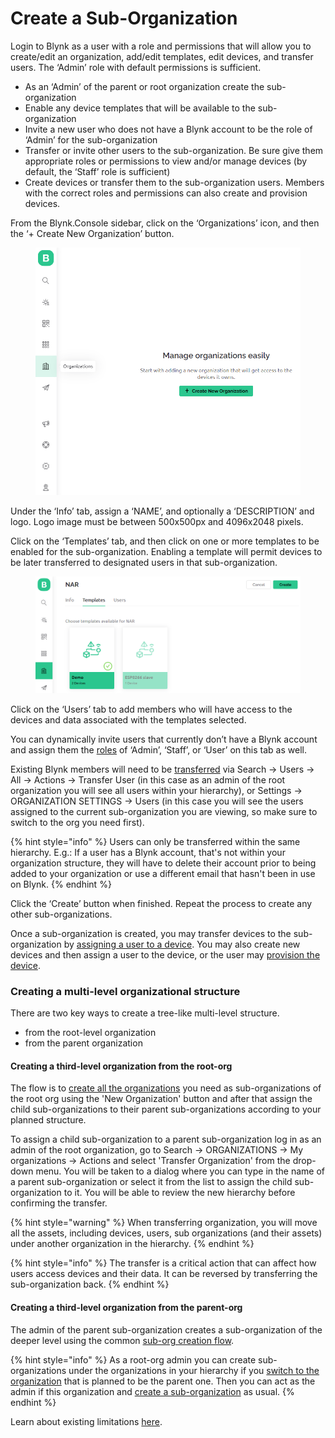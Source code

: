 # Create a Sub-Organization

Login to Blynk as a user with a role and permissions that will allow you to create/edit an organization, add/edit templates, edit devices, and transfer users. The ‘Admin’ role with default permissions is sufficient.

* As an ‘Admin’ of the parent or root organization create the sub-organization
* Enable any device templates that will be available to the sub-organization
* Invite a new user who does not have a Blynk account to be the role of ‘Admin’ for the sub-organization
* Transfer or invite other users to the sub-organization. Be sure give them appropriate roles or permissions to view and/or manage devices (by default, the ‘Staff’ role is sufficient)
* Create devices or transfer them to the sub-organization users. Members with the correct roles and permissions can also create and provision devices.

From the Blynk.Console sidebar, click on the ‘Organizations’ icon, and then the ‘+ Create New Organization’ button.

<figure><img src="../../.gitbook/assets/add-organization.png" alt=""><figcaption></figcaption></figure>

Under the ‘Info’ tab, assign a ‘NAME’, and optionally a ‘DESCRIPTION’ and logo.  Logo image must be between 500x500px and 4096x2048 pixels.

Click on the ‘Templates’ tab, and then click on one or more templates to be enabled for the sub-organization. Enabling a template will permit devices to be later transferred to designated users in that sub-organization.

<figure><img src="../../.gitbook/assets/add-templates.png" alt=""><figcaption></figcaption></figure>

Click on the ‘Users’ tab to add members who will have access to the devices and data associated with the templates selected.

You can dynamically invite users that currently don’t have a Blynk account and assign them the [roles](../settings/access.md) of ‘Admin’, ‘Staff’, or ‘User’ on this tab as well.

Existing Blynk members will need to be [transferred](browse-and-edit-a-sub-organization.md#how-to-transfer-a-user-to-another-organization) via Search -> Users -> All -> Actions -> Transfer User (in this case as an admin of the root organization you will see all users within your hierarchy), or Settings -> ORGANIZATION SETTINGS -> Users (in this case you will see the users assigned to the current sub-organization you are viewing, so make sure to switch to the org you need first).

{% hint style="info" %}
Users can only be transferred within the same hierarchy. E.g.: If a user has a Blynk account, that's not within your organization structure, they will have to delete their account prior to being added to your organization or use a different email that hasn't been in use on Blynk.
{% endhint %}

Click the ‘Create’ button when finished. Repeat the process to create any other sub-organizations. &#x20;

Once a sub-organization is created, you may transfer devices to the sub-organization by [assigning a user to a device](browse-and-edit-a-sub-organization.md#how-to-assign-a-device-to-a-user).  You may also create new devices and then assign a user to the device, or the user may [provision the device](../../getting-started/activating-devices/blynk-edgent-wifi-provisioning.md).

### Creating a multi-level organizational structure

There are two key ways to create a tree-like multi-level structure.

* from the root-level organization
* from the parent organization

#### Creating a third-level organization from the root-org

The flow is to [create all the organizations](create-a-sub-organization.md#creating-a-sub-organization) you need as sub-organizations of the root org using the 'New Organization' button and after that assign the child sub-organizations to their parent sub-organizations according to your planned structure.

To assign a child sub-organization to a parent sub-organization log in as an admin of the root organization, go to Search -> ORGANIZATIONS -> My organizations -> Actions and select 'Transfer Organization' from the drop-down menu. You will be taken to a dialog where you can type in the name of a parent sub-organization or select it from the list to assign the child sub-organization to it. You will be able to review the new hierarchy before confirming the transfer.

{% hint style="warning" %}
When transferring organization, you will move all the assets, including devices, users, sub organizations (and their assets) under another organization in the hierarchy.
{% endhint %}

{% hint style="info" %}
The transfer is a critical action that can affect how users access devices and their data. It can be reversed by transferring the sub-organization back.
{% endhint %}

#### Creating a third-level organization from the parent-org

The admin of the parent sub-organization creates a sub-organization of the deeper level using the common [sub-org creation flow](create-a-sub-organization.md#creating-a-sub-organization).

{% hint style="info" %}
As a root-org admin you can create sub-organizations under the organizations in your hierarchy if you [switch to the organization](create-a-sub-organization.md#creating-a-sub-organization) that is planned to be the parent one. Then you can act as the admin if this organization and [create a sub-organization](create-a-sub-organization.md#creating-a-sub-organization) as usual.
{% endhint %}

Learn about existing limitations [here](../limits.md#organization-limits).
